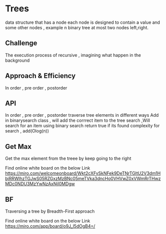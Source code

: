 # Trees
data structure that has a node each node is designed to contain a value and some other nodes , example n binary tree at most two nodes left,right.
## Challenge
<!-- Description of the challenge -->
The execution process of recursive , imagining what happen in the background
## Approach & Efficiency
In order , pre order , postorder 

## API
In order , pre order , postorder  traverse tree elements in different ways
Add in binarysearch class , will add the corrrect item to the tree 
search ,Will search for an item using binary search return true if its found complexity for search , add(Olog(n))

## Get Max
Get the max element from the treee by keep going to the right

Find online white board on the below Link
https://miro.com/welcomeonboard/Wkt2cXFvSkNFek9DeTNrTGltU2V3dm1HbjRRWlhzTGJwS05RZGxzMzBNc05meTVka3dncHo0VHVwZ0xVWmRrTHwzMDc0NDU3MzYwNzAxNjI0MDgw

## BF
Traversing a tree by Breadth-First approach

Find online white board on the below Link
https://miro.com/app/board/o9J_l5dOgB4=/